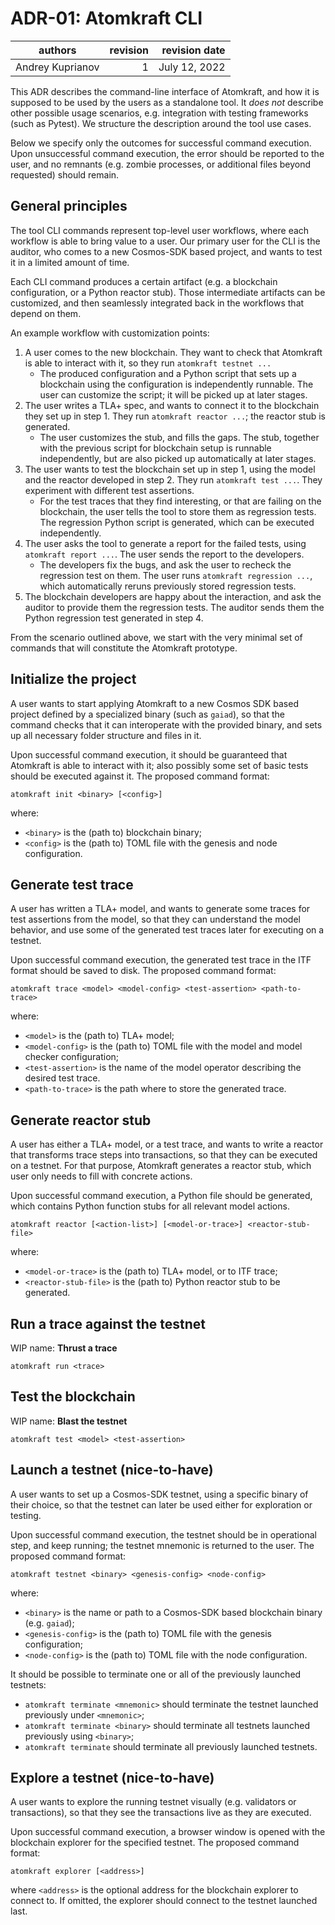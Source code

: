 # ADR-01: Atomkraft CLI

| authors           | revision | revision date  |
| ----------------- | --------:| --------------:|
| Andrey Kuprianov  |        1 | July 12, 2022  |

This ADR describes the command-line interface of Atomkraft, and how it is supposed to be used by the users as a standalone tool. It *does not* describe other possible usage scenarios, e.g. integration with testing frameworks (such as Pytest). We structure the description around the tool use cases.

Below we specify only the outcomes for successful command execution. Upon unsuccessful command execution, the error should be reported to the user, and no remnants (e.g. zombie processes, or additional files beyond requested) should remain.

## General principles

The tool CLI commands represent top-level user workflows, where each workflow is able to bring value to a user. Our primary user for the CLI is the auditor, who comes to a new Cosmos-SDK based project, and wants to test it in a limited amount of time.

Each CLI command produces a certain artifact (e.g. a blockchain configuration, or a Python reactor stub). Those intermediate artifacts can be customized, and then seamlessly integrated back in the workflows that depend on them.

An example workflow with customization points:

1. A user comes to the new blockchain. They want to check that Atomkraft is able to interact with it, so they run `atomkraft testnet ...`
   - The produced configuration and a Python script that sets up a blockchain using the configuration is independently runnable. The user can customize the script; it will be picked up at later stages.
2. The user writes a TLA+ spec, and wants to connect it to the blockchain they set up in step 1. They run `atomkraft reactor ...`; the reactor stub is generated.
   - The user customizes the stub, and fills the gaps. The stub, together with the previous script for blockchain setup is runnable independently, but are also picked up automatically at later stages.
3. The user wants to test the blockchain set up in step 1, using the model and the reactor developed in step 2. They run `atomkraft test ...`. They experiment with different test assertions.
   - For the test traces that they find interesting, or that are failing on the blockchain, the user tells the tool to store them as regression tests. The regression Python script is generated, which can be executed independently.
4. The user asks the tool to generate a report for the failed tests, using `atomkraft report ...`. The user sends the report to the developers.
   - The developers fix the bugs, and ask the user to recheck the regression test on them. The user runs `atomkraft regression ...`, which automatically reruns previously stored regression tests.
5. The blockchain developers are happy about the interaction, and ask the auditor to provide them the regression tests. The auditor sends them the Python regression test generated in step 4. 

From the scenario outlined above, we start with the very minimal set of commands that will constitute the Atomkraft prototype.


## Initialize the project

A user wants to start applying Atomkraft to a new Cosmos SDK based project defined by a specialized binary (such as `gaiad`), so that the command checks that it can interoperate with the provided binary, and sets up all necessary folder structure and files in it.

Upon successful command execution, it should be guaranteed that Atomkraft is able to interact with it; also possibly some set of basic tests should be executed against it. The proposed command format:

```
atomkraft init <binary> [<config>]
```

where: 
- `<binary>` is the (path to) blockchain binary;
- `<config>` is the (path to) TOML file with the genesis and node configuration.


## Generate test trace

A user has written a TLA+ model, and wants to generate some traces for test assertions from the model, so that they can understand the model behavior, and use some of the generated test traces later for executing on a testnet. 

Upon successful command execution, the generated test trace in the ITF format should be saved to disk. The proposed command format:

```
atomkraft trace <model> <model-config> <test-assertion> <path-to-trace>
```
where: 
- `<model>` is the (path to) TLA+ model;
- `<model-config>` is the (path to) TOML file with the model and model checker configuration;
- `<test-assertion>` is the name of the model operator describing the desired test trace.
- `<path-to-trace>` is the path where to store the generated trace.


## Generate reactor stub

A user has either a TLA+ model, or a test trace, and wants to write a reactor that transforms trace steps into transactions, so that they can be executed on a testnet. For that purpose, Atomkraft generates a reactor stub, which user only needs to fill with concrete actions.

Upon successful command execution, a Python file should be generated, which contains Python function stubs for all relevant model actions.

```
atomkraft reactor [<action-list>] [<model-or-trace>] <reactor-stub-file> 
```
where: 
- `<model-or-trace>` is the (path to) TLA+ model, or to ITF trace;
- `<reactor-stub-file>` is the (path to) Python reactor stub to be generated.



## Run a trace against the testnet

WIP name: **Thrust a trace**

```
atomkraft run <trace> 
```

## Test the blockchain

WIP name: **Blast the testnet**

```
atomkraft test <model> <test-assertion>
```


## Launch a testnet (nice-to-have)

A user wants to set up a Cosmos-SDK testnet, using a specific binary of their choice, so that the testnet can later be used either for exploration or testing.  

Upon successful command execution, the testnet should be in operational step, and keep running; the testnet mnemonic is returned to the user. The proposed command format:

```
atomkraft testnet <binary> <genesis-config> <node-config>
```

where: 
    
- `<binary>` is the name or path to a Cosmos-SDK based blockchain binary (e.g. `gaiad`);
- `<genesis-config>` is the (path to) TOML file with the genesis configuration;
- `<node-config>` is the (path to) TOML file with the node configuration.

It should be possible to terminate one or all of the previously launched testnets:
- `atomkraft terminate <mnemonic>` should terminate the testnet launched previously under `<mnemonic>`;
- `atomkraft terminate <binary>` should terminate all testnets launched previously using `<binary>`;
- `atomkraft terminate` should terminate all previously launched testnets.

## Explore a testnet (nice-to-have)

A user wants to explore the running testnet visually (e.g. validators or transactions), so that they see the transactions live as they are executed. 

Upon successful command execution, a browser window is opened with the blockchain explorer for the specified testnet. The proposed command format:

```
atomkraft explorer [<address>]
```

where `<address>` is the optional address for the blockchain explorer to connect to. If omitted, the explorer should connect to the testnet launched last.
